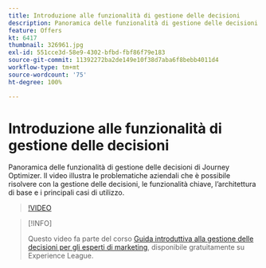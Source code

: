 ```yaml
---
title: Introduzione alle funzionalità di gestione delle decisioni
description: Panoramica delle funzionalità di gestione delle decisioni di Journey Optimizer.
feature: Offers
kt: 6417
thumbnail: 326961.jpg
exl-id: 551cce3d-58e9-4302-bfbd-fbf86f79e183
source-git-commit: 11392272ba2de149e10f38d7aba6f8bebb4011d4
workflow-type: tm+mt
source-wordcount: '75'
ht-degree: 100%

---
```


# Introduzione alle funzionalità di gestione delle decisioni

Panoramica delle funzionalità di gestione delle decisioni di Journey Optimizer. Il video illustra le problematiche aziendali che è possibile risolvere con la gestione delle decisioni, le funzionalità chiave, l’architettura di base e i principali casi di utilizzo.


>[!VIDEO](https://video.tv.adobe.com/v/326961?quality=12&learn=on)

>[!INFO]
>
> Questo video fa parte del corso [Guida introduttiva alla gestione delle decisioni per gli esperti di marketing](https://experienceleague.adobe.com/?recommended=ExperiencePlatform-U-1-2020.1.offerdecisioning), disponibile gratuitamente su Experience League.
